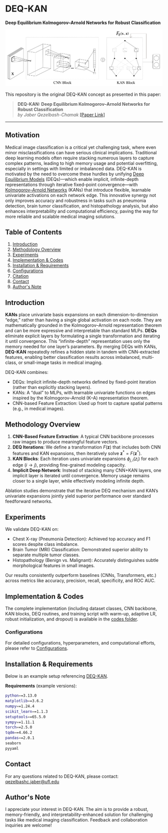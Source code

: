# DEQ-KAN
**Deep Equilibrium Kolmogorov–Arnold Networks for Robust Classification**



<img width="800" alt="kan_plot" src="https://github.com/JaberQezelbash/DEQ-KAN/blob/main/assets/DEQ-KAN.svg">


This repository is the original DEQ-KAN concept as presented in this paper:

> **DEQ-KAN: Deep Equilibrium Kolmogorov–Arnold Networks for Robust Classification**  
> *by Jaber Qezelbash-Chamak* 
> [[Paper Link]](https://github.com/JaberQezelbash/DEQ-KAN)

---



## Motivation
Medical image classification is a critical yet challenging task, where even minor misclassifications can have serious clinical implications. Traditional deep learning models often require stacking numerous layers to capture complex patterns, leading to high memory usage and potential overfitting, especially in settings with limited or imbalanced data. DEQ-KAN is motivated by the need to overcome these hurdles by unifying [Deep Equilibrium Models](https://arxiv.org/abs/1909.01377) (DEQs)—which enable implicit, infinite-depth representations through iterative fixed-point convergence—with [Kolmogorov–Arnold Networks](https://arxiv.org/abs/2404.19756) (KANs) that introduce flexible, learnable univariate activations on each network edge. This innovative synergy not only improves accuracy and robustness in tasks such as pneumonia detection, brain tumor classification, and histopathology analysis, but also enhances interpretability and computational efficiency, paving the way for more reliable and scalable medical imaging solutions.


## Table of Contents

1. [Introduction](#introduction)  
2. [Methodology Overview](#methodology-overview)  
3. [Experiments](#experiments)  
4. [Implementation & Codes](#implementation--codes)  
5. [Installation & Requirements](#installation--requirements)  
6. [Configurations](#configurations)  
7. [Citation](#citation)  
8. [Contact](#contact)  
9. [Author's Note](#authors-note)



## Introduction

**KANs** place univariate basis expansions on each dimension-to-dimension “edge,” rather than having a single global activation on each node. They are mathematically grounded in the Kolmogorov–Arnold representation theorem and can be more expressive and interpretable than standard MLPs.
**DEQs** eliminate explicit layers by formulating a single transformation and iterating it until convergence. This “infinite-depth” representation uses only the memory needed for one layer’s parameters.
By merging DEQs with KANs, **DEQ-KAN** repeatedly refines a hidden state in tandem with CNN-extracted features, enabling better classification results across imbalanced, multi-class, or small-image tasks in medical imaging.

DEQ-KAN combines:
- DEQs: Implicit infinite-depth networks defined by fixed-point iteration (rather than explicitly stacking layers).
- KANs: A “dual” to MLPs, with learnable univariate functions on edges inspired by the Kolmogorov–Arnold (K–A) representation theorem.
- CNN-based Feature Extraction: Used up front to capture spatial patterns (e.g., in medical images).



## Methodology Overview

1. **CNN-Based Feature Extraction**: A typical CNN backbone processes raw images to produce meaningful feature vectors.  
2. **DEQ Iterations**: We define a transformation $F(\mathbf{z})$ that includes both CNN features and KAN expansions, then iteratively solve $\mathbf{z}^{\ast} = F(\mathbf{z}^{\ast})$.  
3. **KAN Blocks**: Each iteration uses univariate expansions $\phi_{j,i}(z_i)$ for each edge $(i\to j)$, providing fine-grained modeling capacity.  
4. **Implicit Deep Network**: Instead of stacking many CNN+KAN layers, one implicit layer is iterated until convergence. Memory usage remains closer to a single layer, while effectively modeling infinite depth.

Ablation studies demonstrate that the iterative DEQ mechanism and KAN’s univariate expansions jointly yield superior performance over standard feedforward networks.



## Experiments

We validate DEQ-KAN on:

- Chest X-ray (Pneumonia Detection): Achieved top accuracy and F1 scores despite class imbalance.  
- Brain Tumor (MRI) Classification: Demonstrated superior ability to separate multiple tumor classes.  
- Histopathology (Benign vs. Malignant): Accurately distinguishes subtle morphological features in small images.

Our results consistently outperform baselines (CNNs, Transformers, etc.) across metrics like accuracy, precision, recall, specificity, and ROC AUC.



## Implementation & Codes

The complete implementation (including dataset classes, CNN backbone, KAN blocks, DEQ routines, and training script with warm-up, adaptive LR, robust initialization, and dropout) is available in the [codes folder](https://github.com/JaberQezelbash/DEQ-KAN/blob/main/codes).  

### Configurations 

For detailed configurations, hyperparameters, and computational efforts, please refer to [Configurations](assets/configurations.md).



## Installation & Requirements

Below is an example setup referencing [DEQ-KAN](https://github.com/JaberQezelbash/DEQ-KAN/).

**Requirements** (example versions):
```bash
python==3.13.0
matplotlib==3.6.2
numpy==1.24.4
scikit_learn==1.1.3
setuptools==65.5.0
sympy==1.11.1
torch==2.5.0
tqdm==4.66.2
pandas==2.0.1
seaborn
pyyaml

```



<!-- 
## Citation

If you use DEQ-KAN in your work, please cite this paper as follows:

```bibtex
@article{qezelbash2025DEQKAN,
  title={DEQ-KAN: Deep Equilibrium Kolmogorov-Arnold Networks for Robust Classification},
  author={Qezelbash-Chamak, Jaber},
  journal={Biomedical Signal Processing and Control},
  year={2025}
}
```
-->


## Contact
For any questions related to DEQ-KAN, please contact:
[qezelbashc.jaber@ufl.edu](qezelbashc.jaber@ufl.edu)


## Author's Note
I appreciate your interest in DEQ-KAN. 
The aim is to provide a robust, memory-friendly, and interpretability-enhanced solution for challenging tasks like medical imaging classification. 
Feedback and collaboration inquiries are welcome!
